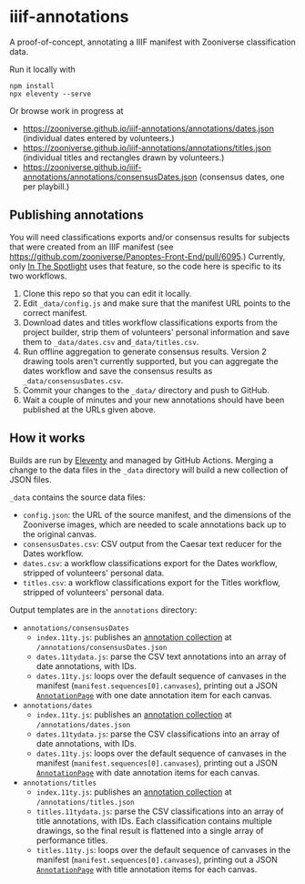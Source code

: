 # iiif-annotations
A proof-of-concept, annotating a IIIF manifest with Zooniverse classification data.

Run it locally with
```
npm install
npx eleventy --serve
```

Or browse work in progress at
- https://zooniverse.github.io/iiif-annotations/annotations/dates.json (individual dates entered by volunteers.)
- https://zooniverse.github.io/iiif-annotations/annotations/titles.json (individual titles and rectangles drawn by volunteers.)
- https://zooniverse.github.io/iiif-annotations/annotations/consensusDates.json (consensus dates, one per playbill.)

## Publishing annotations

You will need classifications exports and/or consensus results for subjects that were created from an IIIF manifest (see https://github.com/zooniverse/Panoptes-Front-End/pull/6095.) Currently, only [In The Spotlight](https://frontend.preview.zooniverse.org/projects/bldigital/in-the-spotlight) uses that feature, so the code here is specific to its two workflows.

1. Clone this repo so that you can edit it locally.
2. Edit `_data/config.js` and make sure that the manifest URL points to the correct manifest.
3. Download dates and titles workflow classifications exports from the project builder, strip them of volunteers' personal information and save them to `_data/dates.csv` and`_data/titles.csv`.
4. Run offline aggregation to generate consensus results. Version 2 drawing tools aren't currently supported, but you can aggregate the dates workflow and save the consensus results as `_data/consensusDates.csv`.
5. Commit your changes to the `_data/` directory and push to GitHub.
6. Wait a couple of minutes and your new annotations should have been published at the URLs given above.

## How it works

Builds are run by [Eleventy](https://1ty.dev) and managed by GitHub Actions. Merging a change to the data files in the `_data` directory will build a new collection of JSON files.

`_data` contains the source data files:
- `config.json`: the URL of the source manifest, and the dimensions of the Zooniverse images, which are needed to scale annotations back up to the original canvas.
- `consensusDates.csv`: CSV output from the Caesar text reducer for the Dates workflow.
- `dates.csv`: a workflow classifications export for the Dates workflow, stripped of volunteers' personal data.
- `titles.csv`: a workflow classifications export for the Titles workflow, stripped of volunteers' personal data.

Output templates are in the `annotations` directory:
- `annotations/consensusDates`
  - `index.11ty.js`: publishes an [annotation collection](https://iiif.io/api/presentation/3.0/#58-annotation-collection) at `/annotations/consensusDates.json`
  - `dates.11tydata.js`: parse the CSV text annotations into an array of date annotations, with IDs.
  - `dates.11ty.js`: loops over the default sequence of canvases in the manifest (`manifest.sequences[0].canvases`), printing out a JSON [`AnnotationPage`](https://iiif.io/api/presentation/3.0/#55-annotation-page) with one date annotation item for each canvas.
- `annotations/dates`
  - `index.11ty.js`: publishes an [annotation collection](https://iiif.io/api/presentation/3.0/#58-annotation-collection) at `/annotations/dates.json`
  - `dates.11tydata.js`: parse the CSV classifications into an array of date annotations, with IDs.
  - `dates.11ty.js`: loops over the default sequence of canvases in the manifest (`manifest.sequences[0].canvases`), printing out a JSON [`AnnotationPage`](https://iiif.io/api/presentation/3.0/#55-annotation-page) with date annotation items for each canvas.
- `annotations/titles`
  - `index.11ty.js`: publishes an [annotation collection](https://iiif.io/api/presentation/3.0/#58-annotation-collection) at `/annotations/titles.json`
  - `titles.11tydata.js`: parse the CSV classifications into an array of title annotations, with IDs. Each classification contains multiple drawings, so the final result is flattened into a single array of performance titles.
  - `titles.11ty.js`: loops over the default sequence of canvases in the manifest (`manifest.sequences[0].canvases`), printing out a JSON [`AnnotationPage`](https://iiif.io/api/presentation/3.0/#55-annotation-page) with title annotation items for each canvas.
